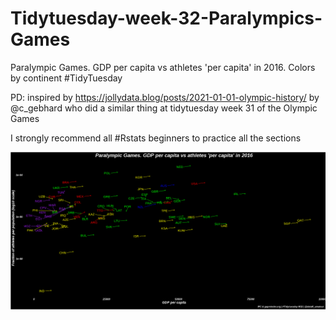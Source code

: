 # Tidytuesday-week-32-Paralympics-Games

Paralympic Games. GDP per capita vs athletes 'per capita' in 2016. Colors by continent
#TidyTuesday 

PD: inspired by https://jollydata.blog/posts/2021-01-01-olympic-history/ by 
@c_gebhard who did a similar thing at tidytuesday week 31 of the Olympic Games
 
I strongly recommend all #Rstats beginners to practice all the sections

![](https://github.com/aaant987/Tidytuesday-week-32-Paralympics-Games/blob/master/paralympics_.png)
